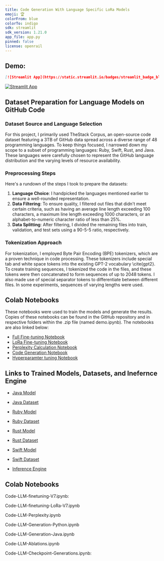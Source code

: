 ```yaml
---
title: Code Generation With Language Specific LoRa Models
emoji: 🏆
colorFrom: blue
colorTo: indigo
sdk: streamlit
sdk_version: 1.21.0
app_file: app.py
pinned: false
license: openrail
---
```


## Demo:


```markdown
[![Streamlit App](https://static.streamlit.io/badges/streamlit_badge_black_white.svg)](URL_TO_YOUR_APP)
```
[![Streamlit App](https://static.streamlit.io/badges/streamlit_badge_black_white.svg)](https://code-llms.streamlit.app/)


## **Dataset Preparation for Language Models on GitHub Code**


### **Dataset Source and Language Selection**

For this project, I primarily used TheStack Corpus, an open-source code dataset featuring a  3TB of GitHub data spread across a diverse range of 48 programming languages. To keep things focused, I narrowed down my scope to a subset of programming languages: Ruby, Swift, Rust, and Java. These languages were carefully chosen to represent the GitHub language distribution and the varying levels of resource availability.

### **Preprocessing Steps**

Here's a rundown of the steps I took to prepare the datasets:

1. **Language Choice**: I handpicked the languages mentioned earlier to ensure a well-rounded representation.
2. **Data Filtering**: To ensure quality, I filtered out files that didn't meet certain criteria, such as having an average line length exceeding 100 characters, a maximum line length exceeding 1000 characters, or an alphabet-to-numeric character ratio of less than 25%.
3. **Data Splitting**: After filtering, I divided the remaining files into train, validation, and test sets using a 90-5-5 ratio, respectively.

### **Tokenization Approach**

For tokenization, I employed Byte Pair Encoding (BPE) tokenizers, which are a proven technique in code processing. These tokenizers include special tab and white space tokens into the existing GPT-2 vocabulary \cite{gpt2}. To create training sequences, I tokenized the code in the files, and these tokens were then concatenated to form sequences of up to 2048 tokens. I also made use of special separator tokens to differentiate between different files. In some experiments, sequences of varying lengths were used.

## **Colab Notebooks**

These notebooks were used to train the models and generate the results. Copies of these notebooks can be found in the GitHub repository and in respective folders within the .zip file (named demo.ipynb). The notebooks are also linked below:

- [Full Fine-tuning Notebook](https://colab.research.google.com/drive/1BuRz-HBFCjxpmJfMg7QedbfNDXPl7Kap?usp=sharing)
- [LoRa Fine-tuning Notebook](https://colab.research.google.com/drive/1iWzsUeih_ObBJwmOkuD5D9Wm72eiRbQV?usp=sharing)
- [Perplexity Calculation Notebook](https://colab.research.google.com/drive/105aYjjovxfWKRifK5uzDfoQ2ZrTykoa4?usp=sharing)
- [Code Generation  Notebook](https://colab.research.google.com/drive/1gQ2GOwz40tNqF8UDakGsiZngJVt21DHI?usp=sharing)
- [Hyperparamter tuning Notebook](https://colab.research.google.com/drive/10ZIvvJml4cDMPVBPH_4QlLrU091XdGDA?usp=sharing)

## **Links to Trained Models, Datasets, and Inefernce Engine**

- [Java Model](https://huggingface.co/ammarnasr/codegen-350M-mono-java)
- [Java Dataset](https://huggingface.co/datasets/ammarnasr/the-stack-java-clean)

- [Ruby Model](https://huggingface.co/ammarnasr/codegen-350M-mono-ruby)
- [Ruby Dataset](https://huggingface.co/datasets/ammarnasr/the-stack-ruby-clean)

- [Rust Model](https://huggingface.co/ammarnasr/codegen-350M-mono-rust)
- [Rust Dataset](https://huggingface.co/datasets/ammarnasr/the-stack-rust-clean)

- [Swift Model](https://huggingface.co/ammarnasr/codegen-350M-mono-swift)
- [Swift Dataset](https://huggingface.co/datasets/ammarnasr/the-stack-swift-clean)

- [Inference Engine](https://huggingface.co/spaces/ammarnasr/Code-Generation-with-Language-Specific-LoRa-Models)












## Colab Notebooks
Code-LLM-finetuning-V7.ipynb: <a href="https://colab.research.google.com/drive/1BuRz-HBFCjxpmJfMg7QedbfNDXPl7Kap?usp=sharing"><img src="https://colab.research.google.com/assets/colab-badge.svg" height=10></a>  

Code-LLM-finetuning-LoRa-V7.ipynb <a href="https://colab.research.google.com/drive/1iWzsUeih_ObBJwmOkuD5D9Wm72eiRbQV?usp=sharing"><img src="https://colab.research.google.com/assets/colab-badge.svg" height=10></a>  


Code-LLM-Perplexity.ipynb <a href="https://colab.research.google.com/drive/105aYjjovxfWKRifK5uzDfoQ2ZrTykoa4?usp=sharing"><img src="https://colab.research.google.com/assets/colab-badge.svg" height=10></a>  


Code-LLM-Generation-Python.ipynb <a href="https://colab.research.google.com/drive/1gQ2GOwz40tNqF8UDakGsiZngJVt21DHI?usp=sharing"><img src="https://colab.research.google.com/assets/colab-badge.svg" height=10></a>  


Code-LLM-Generation-Java.ipynb <a href="https://colab.research.google.com/drive/13ocCjQwO0-hwkEt1xWNzRVFkfzMBn459?usp=sharing"><img src="https://colab.research.google.com/assets/colab-badge.svg" height=10></a>  

Code-LLM-Ablations.ipynb <a href="https://colab.research.google.com/drive/10ZIvvJml4cDMPVBPH_4QlLrU091XdGDA?usp=sharing"><img src="https://colab.research.google.com/assets/colab-badge.svg" height=10></a>  


Code-LLM-Checkpoint-Generations.ipynb: <a href="https://colab.research.google.com/drive/10J_6AVmGv5GKX1vJ-A-4SfKFpRr8Q3HZ?usp=sharing"><img src="https://colab.research.google.com/assets/colab-badge.svg" height=10></a> 





